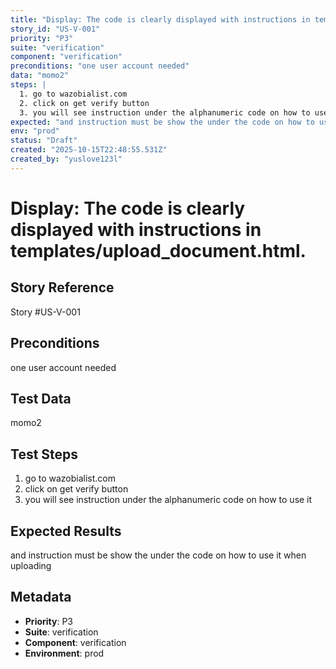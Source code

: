 ```yaml
---
title: "Display: The code is clearly displayed with instructions in templates/upload_document.html."
story_id: "US-V-001"
priority: "P3"
suite: "verification"
component: "verification"
preconditions: "one user account needed"
data: "momo2"
steps: |
  1. go to wazobialist.com
  2. click on get verify button
  3. you will see instruction under the alphanumeric code on how to use it
expected: "and instruction must be show the under the code on how to use it when uploading "
env: "prod"
status: "Draft"
created: "2025-10-15T22:48:55.531Z"
created_by: "yuslove123l"
---
```


# Display: The code is clearly displayed with instructions in templates/upload_document.html.

## Story Reference
Story #US-V-001

## Preconditions
one user account needed


## Test Data
momo2


## Test Steps
1. go to wazobialist.com
2. click on get verify button
3. you will see instruction under the alphanumeric code on how to use it

## Expected Results
and instruction must be show the under the code on how to use it when uploading 

## Metadata
- **Priority**: P3
- **Suite**: verification
- **Component**: verification
- **Environment**: prod
